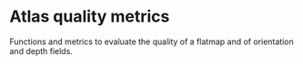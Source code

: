 # Atlas quality metrics

Functions and metrics to evaluate the quality of a flatmap and of orientation and depth fields.
